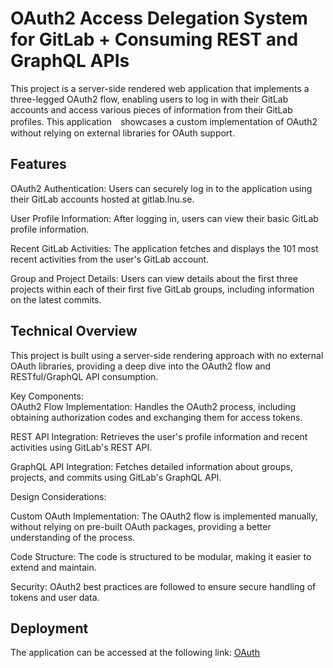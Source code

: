 # OAuth2 Access Delegation System for GitLab + Consuming REST and GraphQL APIs

This project is a server-side rendered web application that implements a three-legged OAuth2 flow, enabling users to log in with their GitLab accounts and access various pieces of information from their GitLab profiles. This application　showcases a custom implementation of OAuth2 without relying on external libraries for OAuth support.

## Features

OAuth2 Authentication: Users can securely log in to the application using their GitLab accounts hosted at gitlab.lnu.se.  

User Profile Information: After logging in, users can view their basic GitLab profile information.  

Recent GitLab Activities: The application fetches and displays the 101 most recent activities from the user's GitLab account.  

Group and Project Details: Users can view details about the first three projects within each of their first five GitLab groups, including information on the latest commits.

## Technical Overview
This project is built using a server-side rendering approach with no external OAuth libraries, providing a deep dive into the OAuth2 flow and RESTful/GraphQL API consumption.  

Key Components:  
OAuth2 Flow Implementation: Handles the OAuth2 process, including obtaining authorization codes and exchanging them for access tokens.  

REST API Integration: Retrieves the user's profile information and recent activities using GitLab's REST API.  

GraphQL API Integration: Fetches detailed information about groups, projects, and commits using GitLab's GraphQL API.

Design Considerations:  

Custom OAuth Implementation: The OAuth2 flow is implemented manually, without relying on pre-built OAuth packages, providing a better understanding of the process.  

Code Structure: The code is structured to be modular, making it easier to extend and maintain.  

Security: OAuth2 best practices are followed to ensure secure handling of tokens and user data.

## Deployment

The application can be accessed at the following link:
[OAuth](https://cscloud8-80.lnu.se/oauth/) 
